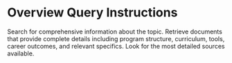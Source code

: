 # Overview Query Instructions

Search for comprehensive information about the topic. Retrieve documents that provide complete details including program structure, curriculum, tools, career outcomes, and relevant specifics. Look for the most detailed sources available.
